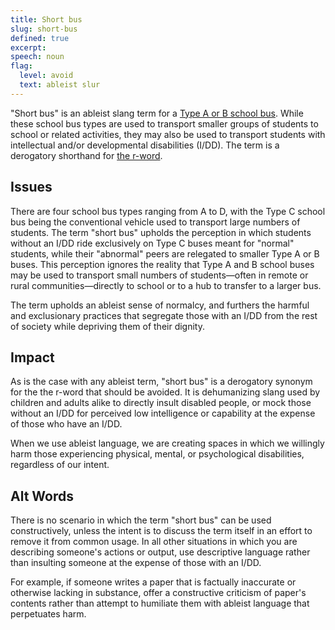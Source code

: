 ```yaml
---
title: Short bus
slug: short-bus
defined: true
excerpt:
speech: noun
flag:
  level: avoid
  text: ableist slur
---
```


"Short bus" is an ableist slang term for a [Type A or B school bus](https://en.wikipedia.org/wiki/School_bus#Types). While these school bus types are used to transport smaller groups of students to school or related activities, they may also be used to transport students with intellectual and/or developmental disabilities (I/DD). The term is a derogatory shorthand for [the r-word](/r-word/).

## Issues

There are four school bus types ranging from A to D, with the Type C school bus being the conventional vehicle used to transport large numbers of students. The term "short bus" upholds the perception in which students without an I/DD ride exclusively on Type C buses meant for "normal" students, while their "abnormal" peers are relegated to smaller Type A or B buses. This perception ignores the reality that Type A and B school buses may be used to transport small numbers of students&mdash;often in remote or rural communities&mdash;directly to school or to a hub to transfer to a larger bus.

The term upholds an ableist sense of normalcy, and furthers the harmful and exclusionary practices that segregate those with an I/DD from the rest of society while depriving them of their dignity.

## Impact

As is the case with any ableist term, "short bus" is a derogatory synonym for the the r-word that should be avoided. It is dehumanizing slang used by children and adults alike to directly insult disabled people, or mock those without an I/DD for perceived low intelligence or capability at the expense of those who have an I/DD.

When we use ableist language, we are creating spaces in which we willingly harm those experiencing physical, mental, or psychological disabilities, regardless of our intent.

## Alt Words

There is no scenario in which the term "short bus" can be used constructively, unless the intent is to discuss the term itself in an effort to remove it from common usage. In all other situations in which you are describing someone's actions or output, use descriptive language rather than insulting someone at the expense of those with an I/DD.

For example, if someone writes a paper that is factually inaccurate or otherwise lacking in substance, offer a constructive criticism of paper's contents rather than attempt to humiliate them with ableist language that perpetuates harm.
